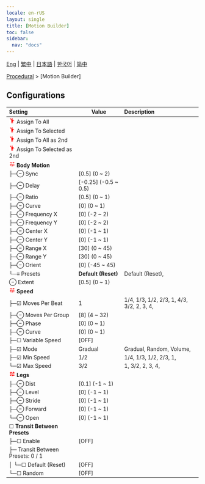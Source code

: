 ```yaml
---
locale: en-rUS
layout: single
title: [Motion Builder]
toc: false
sidebar:
  nav: "docs"
---
```

[Eng](/dancexr/menu/2025.5/motion/motion_builder) | [繁中](/tw/dancexr/menu/2025.5/motion/motion_builder) | [日本語](/jp/dancexr/menu/2025.5/motion/motion_builder) | [한국어](/kr/dancexr/menu/2025.5/motion/motion_builder) | [简中](/zh/dancexr/menu/2025.5/motion/motion_builder)

[Procedural](../menu#Procedural) > [Motion Builder]

## Configurations

| Setting | Value | Description |
| :--- | --- | :--- |
| <img src="/images/icon/ic_motion.png" alt="motion icon"/> Assign To All || 
| <img src="/images/icon/ic_motion.png" alt="motion icon"/> Assign To Selected || 
| <img src="/images/icon/ic_motion.png" alt="motion icon"/> Assign To All as 2nd || 
| <img src="/images/icon/ic_motion.png" alt="motion icon"/> Assign To Selected as 2nd || 
| <img src="/images/icon/ic_tune.png" alt="tune icon"/> **Body Motion** | | 
| ├─⊖ Sync | [0.5] (0 ~ 2) | 
| ├─⊖ Delay | [-0.25] (-0.5 ~ 0.5) | 
| ├─⊖ Ratio | [0.5] (0 ~ 1) | 
| ├─⊖ Curve | [0] (0 ~ 1) | 
| ├─⊖ Frequency X | [0] (-2 ~ 2) | 
| ├─⊖ Frequency Y | [0] (-2 ~ 2) | 
| ├─⊖ Center X | [0] (-1 ~ 1) | 
| ├─⊖ Center Y | [0] (-1 ~ 1) | 
| ├─⊖ Range X | [30] (0 ~ 45) | 
| ├─⊖ Range Y | [30] (0 ~ 45) | 
| ├─⊖ Orient | [0] (-45 ~ 45) | 
| └─≡ Presets | **Default (Reset)** | Default (Reset),  |
| ⊖ Extent | [0.5] (0 ~ 1) | 
| <img src="/images/icon/ic_tune.png" alt="tune icon"/> **Speed** | | 
| ├─☑ Moves Per Beat | 1 | 1/4, 1/3, 1/2, 2/3, 1, 4/3, 3/2, 2, 3, 4, 
| ├─⊖ Moves Per Group | [8] (4 ~ 32) | 
| ├─⊖ Phase | [0] (0 ~ 1) | 
| ├─⊖ Curve | [0] (0 ~ 1) | 
| ├─☐ Variable Speed | [OFF] | 
| ├─☑ Mode | Gradual | Gradual, Random, Volume, 
| ├─☑ Min Speed | 1/2 | 1/4, 1/3, 1/2, 2/3, 1, 
| └─☑ Max Speed | 3/2 | 1, 3/2, 2, 3, 4, 
| <img src="/images/icon/ic_tune.png" alt="tune icon"/> **Legs** | | 
| ├─⊖ Dist | [0.1] (-1 ~ 1) | 
| ├─⊖ Level | [0] (-1 ~ 1) | 
| ├─⊖ Stride | [0] (-1 ~ 1) | 
| ├─⊖ Forward | [0] (-1 ~ 1) | 
| └─⊖ Open | [0] (-1 ~ 1) | 
| ☐ **Transit Between Presets** | | 
| ├─☐ Enable | [OFF] | 
| ├─ Transit Between Presets: 0 / 1 || 
| │ └─☐ Default (Reset) | [OFF] | 
| └─☐ Random | [OFF] | 
